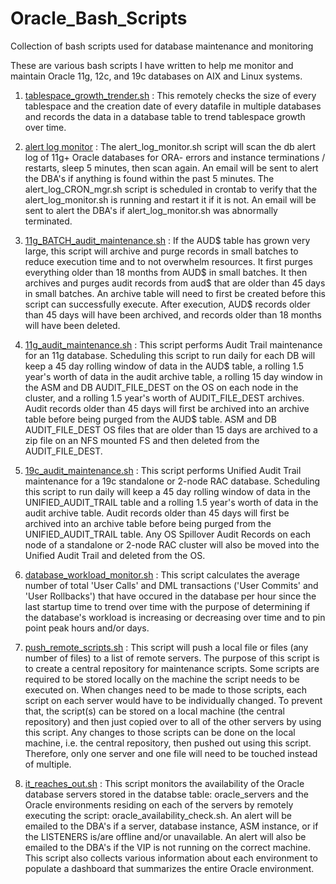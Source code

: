 # Oracle_Bash_Scripts
Collection of bash scripts used for database maintenance and monitoring  

These are various bash scripts I have written to help me monitor and maintain Oracle 11g, 12c, and 19c databases on AIX and Linux systems.

1. [tablespace_growth_trender.sh](/scripts/tablespace_growth_trender.sh) : This remotely checks the size of every tablespace and the creation date of every datafile in multiple databases and records the data in a database table to trend tablespace growth over time. 

2. [alert log monitor](/scripts/alert_log_monitor/) : The alert_log_monitor.sh script will scan the db alert log of 11g+ Oracle databases for ORA- errors and instance terminations / restarts, sleep 5 minutes, then scan again. An email will be sent to alert the DBA's if anything is found within the past 5 minutes. The alert_log_CRON_mgr.sh script is scheduled in crontab to verify that the alert_log_monitor.sh is running and restart it if it is not. An email will be sent to alert the DBA's if alert_log_monitor.sh was abnormally terminated. 

3. [11g_BATCH_audit_maintenance.sh](/scripts/11g_BATCH_audit_maintenance.sh) : If the AUD$ table has grown very large, this script will archive and purge records in small batches to reduce execution time and to not overwhelm resources. It first purges everything older than 18 months from AUD$ in small batches. It then archives and purges audit records from aud$ that are older than 45 days in small batches. An archive table will need to first be created before this script can successfully execute. After execution, AUD$ records older than 45 days will have been archived, and records older than 18 months will have been deleted.  

4. [11g_audit_maintenance.sh](/scripts/11g_audit_maintenance.sh) : This script performs Audit Trail maintenance for an 11g database. Scheduling this script to run daily for each DB will keep a 45 day rolling window of data in the AUD$ table, a rolling 1.5 year's worth of data in the audit archive table, a rolling 15 day window in the ASM and DB AUDIT_FILE_DEST on the OS on each node in the cluster, and a rolling 1.5 year's worth of AUDIT_FILE_DEST archives. Audit records older than 45 days will first be archived into an archive table before being purged from the AUD$ table. ASM and DB AUDIT_FILE_DEST OS files that are older than 15 days are archived to a zip file on an NFS mounted FS and then deleted from the AUDIT_FILE_DEST. 

5. [19c_audit_maintenance.sh](/scripts/19c_audit_maintenance.sh) : This script performs Unified Audit Trail maintenance for a 19c standalone or 2-node RAC database. Scheduling this script to run daily will keep a 45 day rolling window of data in the UNIFIED_AUDIT_TRAIL table and a rolling 1.5 year's worth of data in the audit archive table. Audit records older than 45 days will first be archived into an archive table before being purged from the UNIFIED_AUDIT_TRAIL table. Any OS Spillover Audit Records on each node of a standalone or 2-node RAC cluster will also be moved into the Unified Audit Trail and deleted from the OS.

6. [database_workload_monitor.sh](/scripts/database_workload_monitor.sh) : This script calculates the average number of total 'User Calls' and DML transactions ('User Commits' and 'User Rollbacks') that have occured in the database per hour since the last startup time to trend over time with the purpose of determining if the database's workload is increasing or decreasing over time and to pin point peak hours and/or days. 

7. [push_remote_scripts.sh](/scripts/push_remote_scripts.sh) : This script will push a local file or files (any number of files) to a list of remote servers. The purpose of this script is to create a central repository for maintenance scripts. Some scripts are required to be stored locally on the machine the script needs to be executed on. When changes need to be made to those scripts, each script on each server would have to be individually changed. To prevent that, the script(s) can be stored on a local machine (the central repository) and then just copied over to all of the other servers by using this script. Any changes to those scripts can be done on the local machine, i.e. the central repository, then pushed out using this script. Therefore, only one server and one file will need to be touched instead of multiple. 

8. [it_reaches_out.sh](/scripts/availability_monitor/it_reaches_out.sh) : This script monitors the availability of the Oracle database servers stored in the databse table: oracle_servers and the Oracle environments residing on each of the servers by remotely executing the script: oracle_availability_check.sh. An alert will be emailed to the DBA's if a server, database instance, ASM instance, or if the LISTENERS is/are offline and/or unavailable. An alert will also be emailed to the DBA's if the VIP is not running on the correct machine. This script also collects various information about each environment to populate a dashboard that summarizes the entire Oracle environment.
